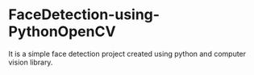 # FaceDetection-using-PythonOpenCV
It is a simple face detection project created using python and computer vision library.

